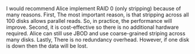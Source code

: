 I would recommend Alice implement RAID 0 (only stripping) because of many reasons. First, The most important reason, is that stripping across all 100 disks allows parallel reads. So, in practice, the performance will improve. Second, it is cost-effective so there is no additional hardware required. Alice can still use JBOD and use coarse-grained striping across many disks. Lastly, There is no redundancy overhead. However,  if one disk is down then the data will be lost.